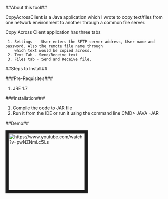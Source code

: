 ##About this tool##

CopyAcrossClient is a Java application which I wrote to copy text/files from one network environment to another through 
a common file server. 

Copy Across Client application has three tabs

     1. Settings -  User enters the SFTP server address, User name and password. Also the remote file name through
        which text would be copied across.
     2. Text Tab - Send/Receive text
     3. Files tab - Send and Receive file. 

##Steps to Install##

###Pre-Requisites###
  
1. JRE 1.7

###Installation###
  
1. Compile the code to JAR file
2. Run it from the IDE or run it using the command line
        CMD> JAVA -JAR <JAR FILE NAME>
     
     
##Demo##

<a href="http://www.youtube.com/watch?feature=player_embedded&v=pwNZNmLc5Ls" target="_blank">
<img src="http://img.youtube.com/vi/pwNZNmLc5Ls/0.jpg" alt="https://www.youtube.com/watch?v=pwNZNmLc5Ls" width="240" height="180" border="10" /></a>
